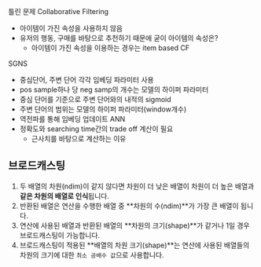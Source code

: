 틀린 문제
Collaborative Filtering
- 아이템이 가진 속성을 사용하지 않음
- 유저의 행동, 구매를 바탕으로 추천하기 때문에 굳이 아이템의 속성은?
	- 아이템이 가진 속성을 이용하는 경우는 item based CF

SGNS
- 중심단어, 주변 단어 각각 임베딩 파라미터 사용
- pos sample하나 당 neg samp의 개수는 모델의 하이퍼 파라미터
- 중심 단어를 기준으로 주변 단어와의 내적의 sigmoid
- 주변 단어의 범위는 모델의 하이퍼 파라미터(window개수)
- 역전파를 통해 임베딩 업데이트
ANN
- 정확도와  searching time간의 trade off 계산이 필요
	- 근사치를 바탕으로 계산하는 이유


## 브로드캐스팅
1. 두 배열의 차원(ndim)이 같지 않다면 차원이 더 낮은 배열이 차원이 더 높은 배열과 **같은 차원의 배열로 인식**됩니다.
2. 반환된 배열은 연산을 수행한 배열 중 **차원의 수(ndim)**가 가장 큰 배열이 됩니다.
3. 연산에 사용된 배열과 반환된 배열의 **차원의 크기(shape)**가 같거나 1일 경우 브로드캐스팅이 가능합니다.
4. 브로드캐스팅이 적용된 **배열의 차원 크기(shape)**는 연산에 사용된 배열들의 차원의 크기에 대한 `최소 공배수 값`으로 사용합니다.